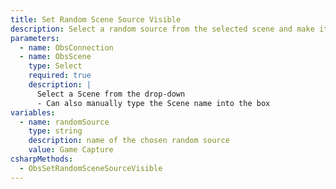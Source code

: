 ```yaml
---
title: Set Random Scene Source Visible
description: Select a random source from the selected scene and make it visible, if all items are visible, it will do nothing
parameters:
  - name: ObsConnection
  - name: ObsScene
    type: Select
    required: true
    description: |
      Select a Scene from the drop-down
      - Can also manually type the Scene name into the box
variables:
  - name: randomSource
    type: string
    description: name of the chosen random source
    value: Game Capture
csharpMethods:
  - ObsSetRandomSceneSourceVisible
---
```

